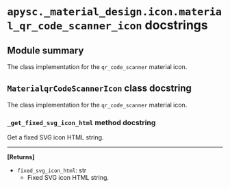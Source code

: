 # `apysc._material_design.icon.material_qr_code_scanner_icon` docstrings

## Module summary

The class implementation for the `qr_code_scanner` material icon.

## `MaterialqrCodeScannerIcon` class docstring

The class implementation for the `qr_code_scanner` material icon.

### `_get_fixed_svg_icon_html` method docstring

Get a fixed SVG icon HTML string.<hr>

**[Returns]**

- `fixed_svg_icon_html`: str
  - Fixed SVG icon HTML string.
